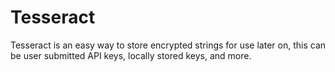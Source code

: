 # Tesseract

Tesseract is an easy way to store encrypted strings for use later on, this can be user submitted API keys, locally stored keys, and more.